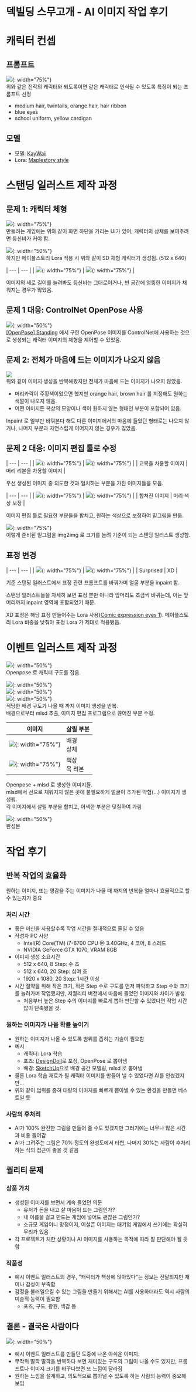 덱빌딩 스무고개 - AI 이미지 작업 후기
===
# 캐릭터 컨셉
## 프롬프트
![](images/LWTitle.png){: width="75%"}  
위와 같은 전작의 캐릭터와 되도록이면 같은 캐릭터로 인식될 수 있도록 특징이 되는 프롬프트 선정
* medium hair, twintails, orange hair, hair ribbon
* blue eyes
* school uniform, yellow cardigan
## 모델
* 모델: [KayWaii](https://civitai.com/models/88184)
* Lora: [Maplestory style](https://civitai.com/models/14313)

# 스탠딩 일러스트 제작 과정
## 문제 1: 캐릭터 체형
![](images/Screenshot1_960.png){: width="75%"}  
만들려는 게임에는 위와 같이 화면 하단을 가리는 UI가 있어, 캐릭터의 상체를 보여주려면 등신비가 커야 함.  

![](images/00004-227838348.png){: width="50%"}  
하지만 메이플스토리 Lora 적용 시 위와 같이 SD 체형 캐릭터가 생성됨. (512 x 640)  

| --- | --- |
| ![](images/00006-3276912934.png){: width="75%"} | ![](images/00005-771885547.png){: width="75%"} |

이미지의 세로 길이를 늘려봐도 등신비는 그대로이거나, 빈 공간에 엉뚱한 이미지가 채워지는 경우가 많았음.

## 문제 1 대응: ControlNet OpenPose 사용
![](images/9_resized.png){: width="50%"}  
[[OpenPose] Standing](https://civitai.com/models/128029/openpose-standing) 에서 구한 OpenPose 이미지를 ControlNet에 사용하는 것으로 생성되는 캐릭터 이미지의 체형을 제어할 수 있었음.

## 문제 2: 전체가 마음에 드는 이미지가 나오지 않음
![](images/CharacterTries.png)  
위와 같이 이미지 생성을 반복해봤지만 전체가 마음에 드는 이미지가 나오지 않았음.  
* 머리카락이 주황색이었으면 했지만 orange hair, brown hair 를 지정해도 원하는 색깔이 나오지 않음.
* 어떤 이미지든 복상의 모양이나 색이 원하지 않는 형태인 부분이 포함되어 있음.
  
Inpaint 로 일부만 바꿔본다 해도 다른 이미지에서의 마음에 들었던 형태로는 나오지 않거나, 나머지 부분과 자연스럽게 이어지지 않는 경우가 많았음.

## 문제 2 대응: 이미지 편집 툴로 수정

| --- | --- |
| ![](images/00024-3725388656.png){: width="75%"} | ![](images/00028-3725388656.png){: width="75%"} |
| 교복을 차용할 이미지 | 머리 리본을 차용할 이미지 |

우선 생성된 이미지 중 의도한 것과 일치하는 부분을 가진 이미지들을 모음.  

| --- | --- |
| ![](images/00024-3725388656_modified.png){: width="75%"} | ![](images/00024-3725388656_modified_haircolor.png){: width="75%"} |
| 합쳐진 이미지 | 머리 색상 보정 |

이미지 편집 툴로 필요한 부분들을 합치고, 원하는 색상으로 보정하여 밑그림을 만듦.  
  
![](images/00059-2608631598.png){: width="75%"}  
이렇게 준비된 밑그림을 img2img 로 크기를 늘려 기준이 되는 스탠딩 일러스트 생성함.

## 표정 변경

| --- | --- |
| ![](images/00075-1487578110.png){: width="75%"} | ![](images/00087-4203643454.png){: width="75%"} |
| Surprised | XD |

기준 스탠딩 일러스트에서 표정 관련 프롬프트를 바꿔가며 얼굴 부분을 inpaint 함.  
  
스탠딩 일러스트들을 자세히 보면 표정 뿐만 아니라 앞머리도 조금씩 바뀌는데, 이는 앞머리까지 inpaint 영역에 포함되었기 때문.  
  
XD 표정은 해당 표정 만들어주는 Lora 사용([Comic expression eyes 1](https://civitai.com/models/134236)). 메이플스토리 Lora 비중을 낮춰야 표정 Lora 가 제대로 적용됐음.

# 이벤트 일러스트 제작 과정

![](images/HeadRest_OpenPose.png){: width="50%"}  
Openpose 로 캐릭터 구도를 잡음.  

![](images/00020-830103208.png){: width="50%"}  
![](images/HeadRest_mlsd.png){: width="50%"}  
![](images/HeadRest_mlsd_modified.png){: width="50%"}  
적당한 배경 구도가 나올 때 까지 이미지 생성을 반복.  
배경으로부터 mlsd 추출, 이미지 편집 프로그램으로 끊어진 부분 수정.  

| 이미지 | 살릴 부분 |
| --- | --- |
| ![](images/00026-4277284299_960.png){: width="75%"} | 배경<br>상체 |
| ![](images/00032-859078194_960.png){: width="75%"} | 책상<br>목 리본 |

Openpose + mlsd 로 생성한 이미지들.  
mlsd에서 선으로 채워지지 않은 곳에 불필요하게 얼굴이 추가된 약혐(...) 이미지가 생성됨.  
각 이미지에서 살릴 부분을 합치고, 어색한 부분은 덧칠하여 가림

![](images/HeadRest_960.png){: width="50%"}  
완성본

# 작업 후기
## 반복 작업의 효율화
원하는 이미지, 또는 영감을 주는 이미지가 나올 때 까지의 반복을 얼마나 효율적으로 할 수 있는지가 중요

### 처리 시간
* 좋은 머신을 사용할수록 작업 시간을 절대적으로 줄일 수 있음
* 작성자 PC 사양
  * Intel(R) Core(TM) i7-6700 CPU @ 3.40GHz, 4 코어, 8 스레드
  * NVIDIA GeForce GTX 1070, VRAM 8GB
* 이미지 생성 소요시간
  * 512 x 640, 8 Step: 수 초
  * 512 x 640, 20 Step: 십여 초
  * 1920 x 1080, 20 Step: 1시간 이상
* 시간 절약을 위해 작은 크기, 적은 Step 수로 구도를 먼저 파악하고 Step 수와 크기를 늘려가며 작업했지만, 저퀄리티 버전에서 마음에 들었던 이미지와 차이가 발생.
  * 처음부터 높은 Step 수의 이미지를 빠르게 뽑아 판단할 수 있었다면 작업 시간 많이 단축됐을 것.

### 원하는 이미지가 나올 확률 높이기
* 원하는 이미지가 나올 수 있도록 범위를 좁히는 기술이 필요함
* 예시
  * 캐릭터: Lora 학습
  * 포즈: [DesignDoll](https://terawell.net/en/)로 포징, OpenPose 로 뽑아냄
  * 배경: [SketchUp](https://www.sketchup.com/en)으로 배경 공간 모델링, mlsd 로 뽑아냄
* 물론 Lora 학습 재료가 될 캐릭터 이미지를 만들어 낼 수 있었다면 AI를 안썼겠지만...
* 위와 같이 범위를 좁혀 대량의 이미지를 빠르게 뽑아낼 수 있는 환경을 만들면 베스트일 듯

### 사람의 후처리
* AI가 100% 완전한 그림을 만들어 줄 수도 있겠지만 그러기에는 너무나 많은 시간과 비용 들어감
* AI가 그려주는 그림은 70% 정도의 완성도에서 타협, 나머지 30%는 사람이 후처리하는 식의 접근이 좋을 것 같음

## 퀄리티 문제
### 상품 가치
* 생성된 이미지를 보면서 계속 들었던 의문
  * 유저가 돈을 내고 살 마음이 드는 그림인가?
  * 내 이름을 걸고 만드는 게임에 넣어도 괜찮은 그림인가?
  * 소규모 게임이니 망정이지, 어설픈 이미지는 대기업 게임에서 쓰기에는 확실히 무리가 있음
* 각 프로젝트가 처한 상황이나 AI 이미지를 사용하는 목적에 따라 잘 판단해야 될 듯 함

### 작품성
* 예시 이벤트 일러스트의 경우, "캐릭터가 책상에 앉아있다"는 정보는 전달되지만 재미나 감성이 부족함
* 감정을 불러일으킬 수 있는 그림을 만들기 위해서는 AI를 사용하더라도 역시 사람의 미술적 능력이 필요함
  * 포즈, 구도, 광원, 색감 등

## 결론 - 결국은 사람이다

![](images/00016-4075200446.png){: width="50%"}  

* 예시 이벤트 일러스트를 만들던 도중에 나온 아쉬운 이미지.
* 무작위 딸깍 딸깍을 반복하다 보면 재미있는 구도의 그림이 나올 수도 있지만, 프롬프트나 이미지 크기를 바꾸다보면 또 느낌이 달라짐
* 원하는 느낌을 설계하고, 의도적으로 뽑아낼 수 있도록 하는 사람의 능력이 중요해 보임